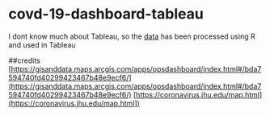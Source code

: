 # covd-19-dashboard-tableau

I dont know much about Tableau, so the [data](https://github.com/CSSEGISandData/COVID-19) has been processed using R and used in Tableau 






##credits 
[https://gisanddata.maps.arcgis.com/apps/opsdashboard/index.html#/bda7594740fd40299423467b48e9ecf6/](https://gisanddata.maps.arcgis.com/apps/opsdashboard/index.html#/bda7594740fd40299423467b48e9ecf6/)
[https://coronavirus.jhu.edu/map.html](https://coronavirus.jhu.edu/map.html])